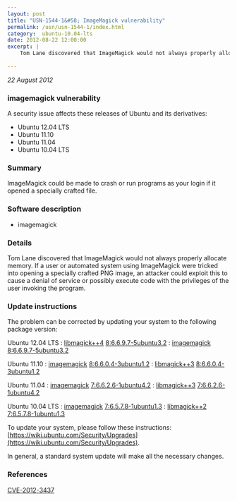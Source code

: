 ```yaml
---
layout: post
title: "USN-1544-1&#58; ImageMagick vulnerability"
permalink: /usn/usn-1544-1/index.html
category:  ubuntu-10.04-lts
date: 2012-08-22 12:00:00
excerpt: |
    Tom Lane discovered that ImageMagick would not always properly allocate memory. If a user or automated system using ImageMagick were tricked into opening a specially crafted PNG image, an attacker could exploit this to cause a denial of service or possibly execute code with the privileges of the user invoking the program. 
    
--- 
```

 
 

*22 August 2012*

### imagemagick vulnerability

A security issue affects these releases of Ubuntu and its derivatives:

* Ubuntu 12.04 LTS
* Ubuntu 11.10
* Ubuntu 11.04
* Ubuntu 10.04 LTS

### Summary

ImageMagick could be made to crash or run programs as your login if it opened a specially crafted file.

### Software description

* imagemagick 

### Details

Tom Lane discovered that ImageMagick would not always properly allocate memory. If a user or automated system using ImageMagick were tricked into opening a specially crafted PNG image, an attacker could exploit this to cause a denial of service or possibly execute code with the privileges of the user invoking the program. 

### Update instructions

The problem can be corrected by updating your system to the following package version:

Ubuntu 12.04 LTS
 : [libmagick++4](https://launchpad.net/ubuntu/+source/imagemagick) <span> [8:6.6.9.7-5ubuntu3.2](https://launchpad.net/ubuntu/+source/imagemagick/8:6.6.9.7-5ubuntu3.2) </span> 
 : [imagemagick](https://launchpad.net/ubuntu/+source/imagemagick) <span> [8:6.6.9.7-5ubuntu3.2](https://launchpad.net/ubuntu/+source/imagemagick/8:6.6.9.7-5ubuntu3.2) </span> 

Ubuntu 11.10
 : [imagemagick](https://launchpad.net/ubuntu/+source/imagemagick) <span> [8:6.6.0.4-3ubuntu1.2](https://launchpad.net/ubuntu/+source/imagemagick/8:6.6.0.4-3ubuntu1.2) </span> 
 : [libmagick++3](https://launchpad.net/ubuntu/+source/imagemagick) <span> [8:6.6.0.4-3ubuntu1.2](https://launchpad.net/ubuntu/+source/imagemagick/8:6.6.0.4-3ubuntu1.2) </span> 

Ubuntu 11.04
 : [imagemagick](https://launchpad.net/ubuntu/+source/imagemagick) <span> [7:6.6.2.6-1ubuntu4.2](https://launchpad.net/ubuntu/+source/imagemagick/7:6.6.2.6-1ubuntu4.2) </span> 
 : [libmagick++3](https://launchpad.net/ubuntu/+source/imagemagick) <span> [7:6.6.2.6-1ubuntu4.2](https://launchpad.net/ubuntu/+source/imagemagick/7:6.6.2.6-1ubuntu4.2) </span> 

Ubuntu 10.04 LTS
 : [imagemagick](https://launchpad.net/ubuntu/+source/imagemagick) <span> [7:6.5.7.8-1ubuntu1.3](https://launchpad.net/ubuntu/+source/imagemagick/7:6.5.7.8-1ubuntu1.3) </span> 
 : [libmagick++2](https://launchpad.net/ubuntu/+source/imagemagick) <span> [7:6.5.7.8-1ubuntu1.3](https://launchpad.net/ubuntu/+source/imagemagick/7:6.5.7.8-1ubuntu1.3) </span> 

To update your system, please follow these instructions: [https://wiki.ubuntu.com/Security/Upgrades](https://wiki.ubuntu.com/Security/Upgrades).

In general, a standard system update will make all the necessary changes. 

### References

 
 [CVE-2012-3437](http://people.ubuntu.com/~ubuntu-security/cve/CVE-2012-3437)
 

